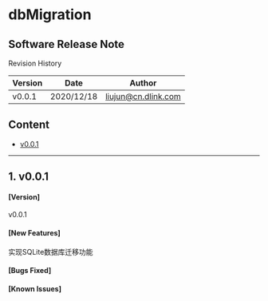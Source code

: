 
# dbMigration
## Software Release Note

Revision History

| Version | Date | Author |
| ----    | ---- | ----   |
| v0.0.1  | 2020/12/18 | liujun@cn.dlink.com |

## Content		
- [v0.0.1](#v0_0_1)


---

## 1. <a id="v0_0_1">v0.0.1</a>

#### [Version]
v0.0.1
#### [New Features]
实现SQLite数据库迁移功能
#### [Bugs Fixed]

#### [Known Issues]
